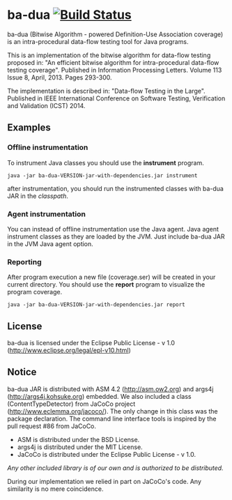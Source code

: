ba-dua [![Build Status](https://travis-ci.org/saeg/ba-dua.svg?branch=master)](https://travis-ci.org/saeg/ba-dua)
======

ba-dua (Bitwise Algorithm - powered Definition-Use Association coverage) is an intra-procedural data-flow testing tool for Java programs.

This is an implementation of the bitwise algorithm for data-flow testing proposed in:
"An efficient bitwise algorithm for intra-procedural data-flow testing coverage". Published in Information Processing Letters. Volume 113 Issue 8, April, 2013. Pages 293-300.

The implementation is described in: "Data-flow Testing in the Large". Published in IEEE International Conference on Software Testing, Verification and Validation (ICST) 2014.

## Examples

### Offline instrumentation

To instrument Java classes you should use the **instrument** program.

```
java -jar ba-dua-VERSION-jar-with-dependencies.jar instrument
```

after instrumentation, you should run the instrumented classes with ba-dua JAR in the *classpath*.

### Agent instrumentation

You can instead of offline instrumentation use the Java agent. Java agent instrument classes as they are loaded by the JVM. Just include ba-dua JAR in the JVM Java agent option.

### Reporting

After program execution a new file (coverage.ser) will be created in your current directory. You should use the **report** program to visualize the program coverage.

```
java -jar ba-dua-VERSION-jar-with-dependencies.jar report
```

## License

ba-dua is licensed under the Eclipse Public License - v 1.0 (http://www.eclipse.org/legal/epl-v10.html)

## Notice

ba-dua JAR is distributed with ASM 4.2 (http://asm.ow2.org) and args4j (http://args4j.kohsuke.org) embedded.
We also included a class (ContentTypeDetector) from JaCoCo project (http://www.eclemma.org/jacoco/). The only change in this class was the package declaration. The command line interface tools is inspired by the pull request #86 from JaCoCo.

- ASM is distributed under the BSD License.
- args4j is distributed under the MIT License.
- JaCoCo is distributed under the Eclipse Public License - v 1.0.

*Any other included library is of our own and is authorized to be distributed.*

During our implementation we relied in part on JaCoCo's code. Any similarity is no mere coincidence.
